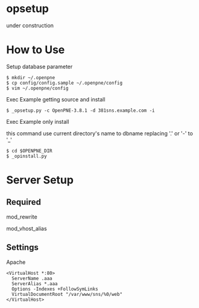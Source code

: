 opsetup
=======

under construction

# How to Use

Setup database parameter

    $ mkdir ~/.openpne
    $ cp config/config.sample ~/.openpne/config
    $ vim ~/.openpne/config

Exec Example getting source and install

    $ _opsetup.py -c OpenPNE-3.8.1 -d 381sns.example.com -i


Exec Example only install

this command use current directory's name to dbname replacing '.' or '-' to '\_'

    $ cd $OPENPNE_DIR
    $ _opinstall.py

# Server Setup

## Required

mod\_rewrite

mod\_vhost\_alias

## Settings

Apache

    <VirtualHost *:80>
      ServerName .aaa
      ServerAlias *.aaa
      Options -Indexes +FollowSymLinks
      VirtualDocumentRoot "/var/www/sns/%0/web"
    </VirtualHost>
